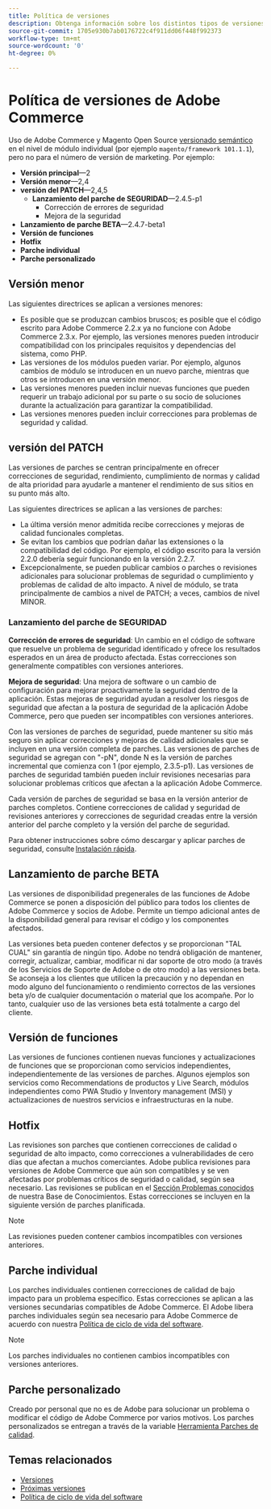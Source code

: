 ```yaml
---
title: Política de versiones
description: Obtenga información sobre los distintos tipos de versiones de Adobe Commerce, como menor, parche, parche de seguridad, función, revisión, parche individual y parche personalizado.
source-git-commit: 1705e930b7ab0176722c4f911dd06f448f992373
workflow-type: tm+mt
source-wordcount: '0'
ht-degree: 0%

---
```



# Política de versiones de Adobe Commerce

Uso de Adobe Commerce y Magento Open Source [versionado semántico](https://semver.org/) en el nivel de módulo individual (por ejemplo `magento/framework 101.1.1`), pero no para el número de versión de marketing. Por ejemplo:

- **Versión principal**—2
- **Versión menor**—2,4
- **versión del PATCH**—2,4,5
   - **Lanzamiento del parche de SEGURIDAD**—2.4.5-p1
      - Corrección de errores de seguridad
      - Mejora de la seguridad
- **Lanzamiento de parche BETA**—2.4.7-beta1
- **Versión de funciones**
- **Hotfix**
- **Parche individual**
- **Parche personalizado**

## Versión menor

Las siguientes directrices se aplican a versiones menores:

- Es posible que se produzcan cambios bruscos; es posible que el código escrito para Adobe Commerce 2.2.x ya no funcione con Adobe Commerce 2.3.x. Por ejemplo, las versiones menores pueden introducir compatibilidad con los principales requisitos y dependencias del sistema, como PHP.
- Las versiones de los módulos pueden variar. Por ejemplo, algunos cambios de módulo se introducen en un nuevo parche, mientras que otros se introducen en una versión menor.
- Las versiones menores pueden incluir nuevas funciones que pueden requerir un trabajo adicional por su parte o su socio de soluciones durante la actualización para garantizar la compatibilidad.
- Las versiones menores pueden incluir correcciones para problemas de seguridad y calidad.

## versión del PATCH

Las versiones de parches se centran principalmente en ofrecer correcciones de seguridad, rendimiento, cumplimiento de normas y calidad de alta prioridad para ayudarle a mantener el rendimiento de sus sitios en su punto más alto.

Las siguientes directrices se aplican a las versiones de parches:

- La última versión menor admitida recibe correcciones y mejoras de calidad funcionales completas.
- Se evitan los cambios que podrían dañar las extensiones o la compatibilidad del código. Por ejemplo, el código escrito para la versión 2.2.0 debería seguir funcionando en la versión 2.2.7.
- Excepcionalmente, se pueden publicar cambios o parches o revisiones adicionales para solucionar problemas de seguridad o cumplimiento y problemas de calidad de alto impacto. A nivel de módulo, se trata principalmente de cambios a nivel de PATCH; a veces, cambios de nivel MINOR.

### Lanzamiento del parche de SEGURIDAD

**Corrección de errores de seguridad**: Un cambio en el código de software que resuelve un problema de seguridad identificado y ofrece los resultados esperados en un área de producto afectada. Estas correcciones son generalmente compatibles con versiones anteriores.

**Mejora de seguridad**: Una mejora de software o un cambio de configuración para mejorar proactivamente la seguridad dentro de la aplicación. Estas mejoras de seguridad ayudan a resolver los riesgos de seguridad que afectan a la postura de seguridad de la aplicación Adobe Commerce, pero que pueden ser incompatibles con versiones anteriores.

Con las versiones de parches de seguridad, puede mantener su sitio más seguro sin aplicar correcciones y mejoras de calidad adicionales que se incluyen en una versión completa de parches. Las versiones de parches de seguridad se agregan con &quot;-pN&quot;, donde N es la versión de parches incremental que comienza con 1 (por ejemplo, 2.3.5-p1). Las versiones de parches de seguridad también pueden incluir revisiones necesarias para solucionar problemas críticos que afectan a la aplicación Adobe Commerce.

Cada versión de parches de seguridad se basa en la versión anterior de parches completos. Contiene correcciones de calidad y seguridad de revisiones anteriores y correcciones de seguridad creadas entre la versión anterior del parche completo y la versión del parche de seguridad.

Para obtener instrucciones sobre cómo descargar y aplicar parches de seguridad, consulte [Instalación rápida](../installation/composer.md#example---security-patch).

## Lanzamiento de parche BETA

Las versiones de disponibilidad pregenerales de las funciones de Adobe Commerce se ponen a disposición del público para todos los clientes de Adobe Commerce y socios de Adobe. Permite un tiempo adicional antes de la disponibilidad general para revisar el código y los componentes afectados.

Las versiones beta pueden contener defectos y se proporcionan &quot;TAL CUAL&quot; sin garantía de ningún tipo. Adobe no tendrá obligación de mantener, corregir, actualizar, cambiar, modificar ni dar soporte de otro modo (a través de los Servicios de Soporte de Adobe o de otro modo) a las versiones beta. Se aconseja a los clientes que utilicen la precaución y no dependan en modo alguno del funcionamiento o rendimiento correctos de las versiones beta y/o de cualquier documentación o material que los acompañe. Por lo tanto, cualquier uso de las versiones beta está totalmente a cargo del cliente.

## Versión de funciones

Las versiones de funciones contienen nuevas funciones y actualizaciones de funciones que se proporcionan como servicios independientes, independientemente de las versiones de parches. Algunos ejemplos son servicios como Recommendations de productos y Live Search, módulos independientes como PWA Studio y Inventory management (MSI) y actualizaciones de nuestros servicios e infraestructuras en la nube.

## Hotfix

Las revisiones son parches que contienen correcciones de calidad o seguridad de alto impacto, como correcciones a vulnerabilidades de cero días que afectan a muchos comerciantes. Adobe publica revisiones para versiones de Adobe Commerce que aún son compatibles y se ven afectadas por problemas críticos de seguridad o calidad, según sea necesario. Las revisiones se publican en el [Sección Problemas conocidos](https://support.magento.com/hc/en-us/sections/360003869892-Known-issues-patches-attached-) de nuestra Base de Conocimientos. Estas correcciones se incluyen en la siguiente versión de parches planificada.

>[!NOTE]
>
>Las revisiones pueden contener cambios incompatibles con versiones anteriores.

## Parche individual

Los parches individuales contienen correcciones de calidad de bajo impacto para un problema específico. Estas correcciones se aplican a las versiones secundarias compatibles de Adobe Commerce. El Adobe libera parches individuales según sea necesario para Adobe Commerce de acuerdo con nuestra [Política de ciclo de vida del software](https://www.adobe.com/content/dam/cc/en/legal/terms/enterprise/pdfs/Adobe-Commerce-Software-Lifecycle-Policy.pdf).

>[!NOTE]
>
>Los parches individuales no contienen cambios incompatibles con versiones anteriores.

## Parche personalizado

Creado por personal que no es de Adobe para solucionar un problema o modificar el código de Adobe Commerce por varios motivos. Los parches personalizados se entregan a través de la variable [Herramienta Parches de calidad](https://experienceleague.adobe.com/docs/commerce-operations/tools/quality-patches-tool/usage.html).

## Temas relacionados

- [Versiones](https://developer.adobe.com/commerce/php/development/versioning/)
- [Próximas versiones](schedule.md)
- [Política de ciclo de vida del software](https://www.adobe.com/content/dam/cc/en/legal/terms/enterprise/pdfs/Adobe-Commerce-Software-Lifecycle-Policy.pdf)
